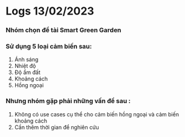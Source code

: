 # Logs 13/02/2023

### Nhóm chọn đề tài Smart Green Garden 
### Sử dụng 5 loại cảm biến sau:
1. Ánh sáng
2. Nhiệt độ
3. Độ ẩm đất
4. Khoảng cách
5. Hồng ngoại

### Nhưng nhóm gặp phải những vấn đề sau :
1. Không có use cases cụ thể cho cảm biến hồng ngoại và cảm biến khoảng cách
2. Cần thêm thời gian để nghiên cứu
